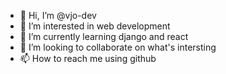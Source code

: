- 👋 Hi, I’m @vjo-dev
- 👀 I’m interested in web development
- 🌱 I’m currently learning django and react
- 💞️ I’m looking to collaborate on what's intersting
- 📫 How to reach me using github

<!---
vjo-dev/vjo-dev is a ✨ special ✨ repository because its `README.md` (this file) appears on your GitHub profile.
You can click the Preview link to take a look at your changes.
--->

